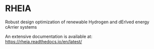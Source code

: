# RHEIA
Robust design optimization of renewable Hydrogen and dErIved energy cArrier systems

An extensive documentation is available at:
https://rheia.readthedocs.io/en/latest/ 